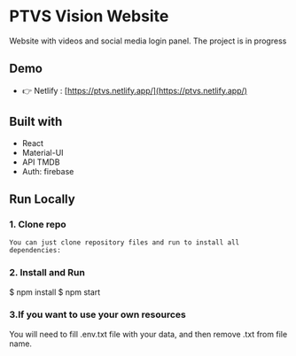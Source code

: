 # PTVS Vision Website

Website with videos and social media login panel. The project is in progress

## Demo

- 👉 Netlify : [https://ptvs.netlify.app/](https://ptvs.netlify.app/)


## Built with

- React
- Material-UI
- API TMDB
- Auth: firebase

## Run Locally

### 1. Clone repo

```
You can just clone repository files and run to install all dependencies:

```
### 2. Install and Run

$ npm install
$ npm start

### 3.If you want to use your own resources 

You will need to fill .env.txt file with your data, and then remove .txt from file name.



